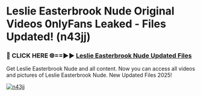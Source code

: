 # Leslie Easterbrook Nude Original Videos 0nlyFans Leaked - Files Updated! (n43jj)

<h3>🔴 CLICK HERE 🌐==►► <a href="https://tinyurl.com/5h6xmrr3" rel="nofollow">Leslie Easterbrook Nude Updated Files</a></h3>

Get Leslie Easterbrook Nude and all content. Now you can access all videos and pictures of Leslie Easterbrook Nude. New Updated Files 2025!

[![n43jj](https://i.imgur.com/KVD873Z.gif)](https://tinyurl.com/5h6xmrr3)

